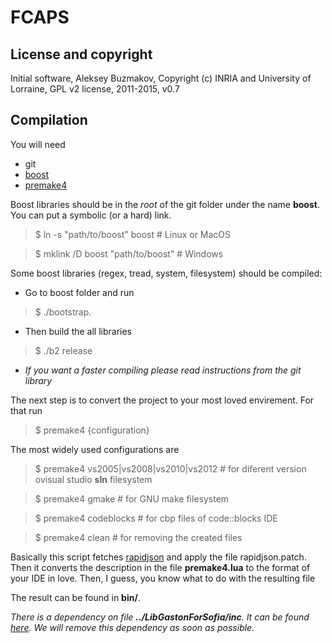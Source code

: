 # FCAPS

## License and copyright

Initial software, Aleksey Buzmakov, Copyright (c) INRIA and University of Lorraine, GPL v2 license, 2011-2015, v0.7

## Compilation
You will need
* git
* [boost](http://www.boost.org/)
* [premake4](https://premake.github.io/download.html)

Boost libraries should be in the _root_ of the git folder under the name __boost__. 
You can put a symbolic (or a hard) link.

> $ ln -s "path/to/boost" boost \# Linux or MacOS

> $ mklink /D boost "path/to/boost" \# Windows

Some boost libraries (regex, tread, system, filesystem) should be compiled:
* Go to boost folder and run 

> $ ./bootstrap.

* Then build the all libraries

> $ ./b2 release

* _If you want a faster compiling please read instructions from the git library_

The next step is to convert the project to your most loved envirement. For that run

> $ premake4 {configuration}

The most widely used configurations are 

> $ premake4 vs2005|vs2008|vs2010|vs2012 \# for diferent version ovisual studio **sln** filesystem

> $ premake4 gmake \# for GNU make filesystem

> $ premake4 codeblocks \# for cbp files of code::blocks IDE

> $ premake4 clean \# for removing the created files

Basically this script fetches [rapidjson](https://github.com/miloyip/rapidjson.git) and apply the file rapidjson.patch.
Then it converts the description in the file __premake4.lua__ to the format of your IDE in love.
Then, I guess, you know what to do with the resulting file

The result can be found in __bin/__.

*There is a dependency on file __../LibGastonForSofia/inc__. It can be found [here](https://github.com/AlekseyBuzmakov/LibGastonForSofia/blob/master/inc/LibGastonForSofia.h).
We will remove this dependency as soon as possible.*

<!--*If the program cannot be linked try to remove '-s' key in line 'LDFLAGS_RELEASE = $(LDFLAGS) -s' from Sofia-PS/makefile*-->

